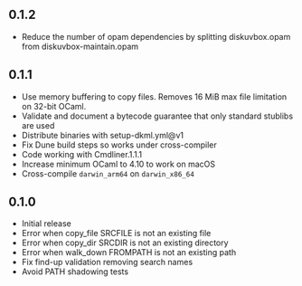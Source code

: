 ## 0.1.2

- Reduce the number of opam dependencies by splitting diskuvbox.opam from
  diskuvbox-maintain.opam

## 0.1.1

- Use memory buffering to copy files. Removes 16 MiB max file limitation on
  32-bit OCaml.
- Validate and document a bytecode guarantee that only standard stublibs are used
- Distribute binaries with setup-dkml.yml@v1
- Fix Dune build steps so works under cross-compiler
- Code working with Cmdliner.1.1.1
- Increase minimum OCaml to 4.10 to work on macOS
- Cross-compile `darwin_arm64` on `darwin_x86_64`

## 0.1.0

- Initial release
- Error when copy_file SRCFILE is not an existing file
- Error when copy_dir SRCDIR is not an existing directory
- Error when walk_down FROMPATH is not an existing path
- Fix find-up validation removing search names
- Avoid PATH shadowing tests
